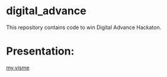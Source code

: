 # digital_advance
This repository contains code to win Digital Advance Hackaton.


# Presentation:
[my.visme](https://my.visme.co/view/90ognxop-owplnm3krqg42zd6)
